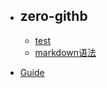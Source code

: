 
* <h2>zero-githb</h2>

    *  [test](./zero/test.md)
    *  [markdown语法](./zero/markdown语法.md)


* [Guide](./docs/Guide.md)

